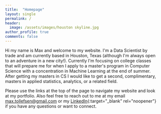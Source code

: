 ```yaml
---
title:  "Homepage"
layout: single
permalink: /
header:
  image: /assets/images/houston skyline.jpg
author_profile: true
comments: false
---
```


Hi my name is Max and welcome to my website. I'm a Data Scientist by trade and am currently based in Houston, Texas (although I'm always open to an adventure in a new city!). Currently I'm focusing on college classes that will prepare me for when I apply to a master's program in Computer Science with a concentration in Machine Learning at the end of summer. After getting my masters in CS I would like to get a second, complimentary, masters in applied statistics, analytics, or a related field. 

Please use the links at the top of the page to navigate my website and look at my portfolio. Also feel free to reach out to me at my email [max.tollefsen@gmail.com](mailto:max.tollefsen@gmail.com) or my [LinkedIn](https://www.linkedin.com/in/max-tollefsen/){:target="_blank" rel="noopener"} if you have any questions or want to connect.
